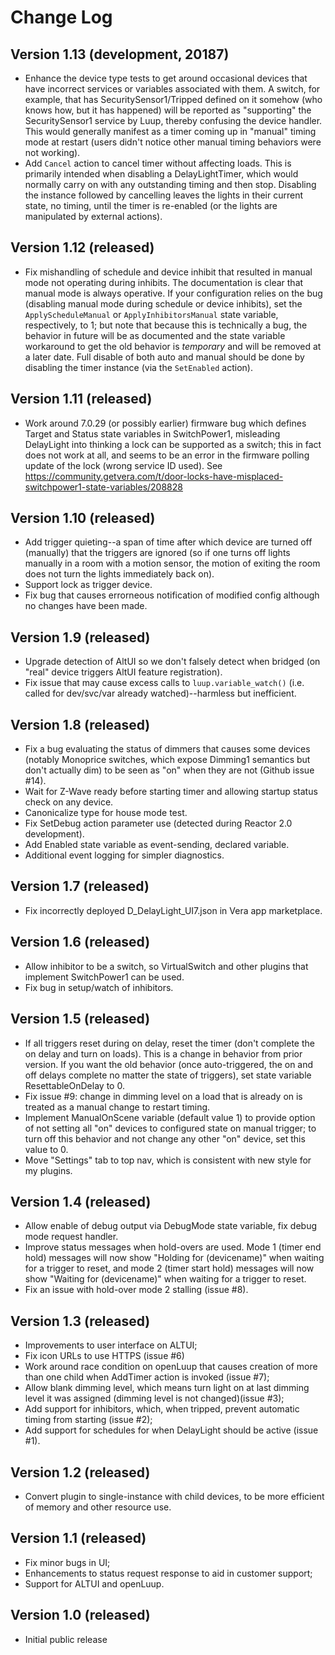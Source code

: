 # Change Log #

## Version 1.13 (development, 20187)

* Enhance the device type tests to get around occasional devices that have incorrect services or variables associated with them. A switch, for example, that has SecuritySensor1/Tripped defined on it somehow (who knows how, but it has happened) will be reported as "supporting" the SecuritySensor1 service by Luup, thereby confusing the device handler. This would generally manifest as a timer coming up in "manual" timing mode at restart (users didn't notice other manual timing behaviors were not working).
* Add `Cancel` action to cancel timer without affecting loads. This is primarily intended when disabling a DelayLightTimer, which would normally carry on with any outstanding timing and then stop. Disabling the instance followed by cancelling leaves the lights in their current state, no timing, until the timer is re-enabled (or the lights are manipulated by external actions).

## Version 1.12 (released)

* Fix mishandling of schedule and device inhibit that resulted in manual mode not operating during inhibits. The documentation is clear that manual mode is always operative. If your configuration relies on the bug (disabling manual mode during schedule or device inhibits), set the `ApplyScheduleManual` or `ApplyInhibitorsManual` state variable, respectively, to 1; but note that because this is technically a bug, the behavior in future will be as documented and the state variable workaround to get the old behavior is *temporary* and will be removed at a later date. Full disable of both auto and manual should be done by disabling the timer instance (via the `SetEnabled` action).

## Version 1.11 (released)

* Work around 7.0.29 (or possibly earlier) firmware bug which defines Target and Status state variables in SwitchPower1, misleading DelayLight into thinking a lock can be supported as a switch; this in fact does not work at all, and seems to be an error in the firmware polling update of the lock (wrong service ID used). See https://community.getvera.com/t/door-locks-have-misplaced-switchpower1-state-variables/208828

## Version 1.10 (released)

* Add trigger quieting--a span of time after which device are turned off (manually) that the triggers are ignored (so if one turns off lights manually in a room with a motion sensor, the motion of exiting the room does not turn the lights immediately back on).
* Support lock as trigger device.
* Fix bug that causes errorneous notification of modified config although no changes have been made.

## Version 1.9 (released) 

* Upgrade detection of AltUI so we don't falsely detect when bridged (on "real" device triggers AltUI feature registration).
* Fix issue that may cause excess calls to `luup.variable_watch()` (i.e. called for dev/svc/var already watched)--harmless but inefficient.

## Version 1.8 (released) ##

* Fix a bug evaluating the status of dimmers that causes some devices (notably Monoprice switches, which expose Dimming1 semantics but don't actually dim) to be seen as "on" when they are not (Github issue #14).
* Wait for Z-Wave ready before starting timer and allowing startup status check on any device.
* Canonicalize type for house mode test.
* Fix SetDebug action parameter use (detected during Reactor 2.0 development).
* Add Enabled state variable as event-sending, declared variable.
* Additional event logging for simpler diagnostics.

## Version 1.7 (released) ##

* Fix incorrectly deployed D_DelayLight_UI7.json in Vera app marketplace.

## Version 1.6 (released) ##

* Allow inhibitor to be a switch, so VirtualSwitch and other plugins that implement SwitchPower1 can be used.
* Fix bug in setup/watch of inhibitors.

## Version 1.5 (released) ##

* If all triggers reset during on delay, reset the timer (don't complete the on delay and turn on loads). This is a change in behavior from prior version. If you want the old behavior (once auto-triggered, the on and off delays complete no matter the state of triggers), set state variable ResettableOnDelay to 0.
* Fix issue #9: change in dimming level on a load that is already on is treated as a manual change to restart timing.
* Implement ManualOnScene variable (default value 1) to provide option of not setting all "on" devices to configured state on manual trigger; to turn off this behavior and not change any other "on" device, set this value to 0.
* Move "Settings" tab to top nav, which is consistent with new style for my plugins.

## Version 1.4 (released) ##

* Allow enable of debug output via DebugMode state variable, fix debug mode request handler.
* Improve status messages when hold-overs are used. Mode 1 (timer end hold) messages will now show "Holding for (devicename)" when waiting for a trigger to reset, and mode 2 (timer start hold) messages will now show "Waiting for (devicename)" when waiting for a trigger to reset.
* Fix an issue with hold-over mode 2 stalling (issue #8).

## Version 1.3 (released) ##

* Improvements to user interface on ALTUI;
* Fix icon URLs to use HTTPS (issue #6)
* Work around race condition on openLuup that causes creation of more than one child when AddTimer action is invoked (issue #7);
* Allow blank dimming level, which means turn light on at last dimming level it was assigned (dimming level is not changed)(issue #3);
* Add support for inhibitors, which, when tripped, prevent automatic timing from starting (issue #2);
* Add support for schedules for when DelayLight should be active (issue #1).

## Version 1.2 (released) ##

* Convert plugin to single-instance with child devices, to be more efficient of memory and other resource use.

## Version 1.1 (released) ##

* Fix minor bugs in UI;
* Enhancements to status request response to aid in customer support;
* Support for ALTUI and openLuup.

## Version 1.0 (released) ##

* Initial public release

